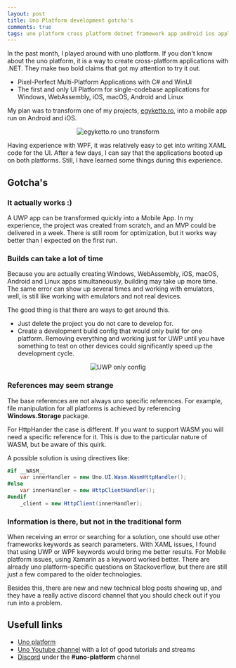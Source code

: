 ```yaml
---
layout: post
title: Uno Platform development gotcha's
comments: true
tags: uno platform cross platform dotnet framework app android ios apple
---
```


In the past month, I played around with uno platform. If you don't know about the uno platform, it is a way to create cross-platform applications with .NET.
They make two bold claims that got my attention to try it out.
* Pixel-Perfect Multi-Platform Applications with C# and WinUI
* The first and only UI Platform for single-codebase applications for Windows, WebAssembly, iOS, macOS, Android and Linux

My plan was to transform one of my projects, [egyketto.ro](https://egyketto.ro), into a mobile app run on Android and iOS.

<p align="center">
    <img src="{{ site.baseurl }}/images/uno/egyketto-uno-transform.png" alt="egyketto.ro uno transform"/>
</p>

Having experience with WPF, it was relatively easy to get into writing XAML code for the UI. 
After a few days, I can say that the applications booted up on both platforms. 
Still, I have learned some things during this experience.

## Gotcha's

### It actually works :)
A UWP app can be transformed quickly into a Mobile App. In my experience, the project was created from scratch, and an MVP could be delivered in a week. 
There is still room for optimization, but it works way better than I expected on the first run.

### Builds can take a lot of time
Because you are actually creating Windows, WebAssembly, iOS, macOS, Android and Linux apps simultaneously, building may take up more time.
The same error can show up several times and working with emulators, well, is still like working with emulators and not real devices.

The good thing is that there are ways to get around this.

* Just delete the project you do not care to develop for.
* Create a development build config that would only build for one platform. Removing everything and working just for UWP until you have something to test on other devices could significantly speed up the development cycle.

<p align="center">
    <img src="{{ site.baseurl }}/images/uno/UWP-Only-Config.png" alt="UWP only config"/>
</p>

### References may seem strange

The base references are not always uno specific references. For example, file manipulation for all platforms is achieved by referencing **Windows.Storage** package.

For HttpHander the case is different. If you want to support WASM you will need a specific reference for it. This is due to the particular nature of WASM, but be aware of this quirk.

A possible solution is using directives like:

```csharp
#if __WASM__
    var innerHandler = new Uno.UI.Wasm.WasmHttpHandler();
#else
    var innerHandler = new HttpClientHandler();
#endif
    _client = new HttpClient(innerHandler);
```

### Information is there, but not in the traditional form

When receiving an error or searching for a solution, one should use other frameworks keywords as search parameters. 
With XAML issues, I found that using UWP or WPF keywords would bring me better results. 
For Mobile platform issues, using Xamarin as a keyword worked better. 
There are already uno platform-specific questions on Stackoverflow, but there are still just a few compared to the older technologies.

Besides this, there are new and new technical blog posts showing up, and they have a really active discord channel that you should check out if you run into a problem.

## Usefull links
* [Uno platform](https://platform.uno/)
* [Uno Youtube channel](https://www.youtube.com/channel/UC8GkqD6hsSkwYof6n2Wk1hg) with a lot of good tutorials and streams
* [Discord](https://discord.gg/eBHZSKG) under the **#uno-platform** channel